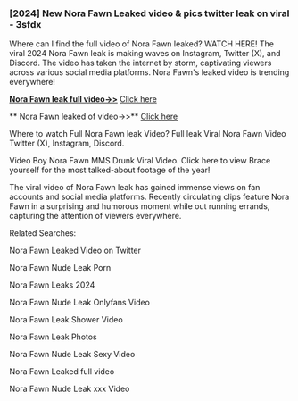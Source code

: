 ### [2024] New  Nora Fawn Leaked video & pics twitter leak on viral - 3sfdx
Where can I find the full video of  Nora Fawn leaked? WATCH HERE! The viral 2024  Nora Fawn leak is making waves on Instagram, Twitter (X), and Discord. The video has taken the internet by storm, captivating viewers across various social media platforms.  Nora Fawn's leaked video is trending everywhere!


**[ Nora Fawn leak full video->>](http://wildbook.top/wildbook8git)** [Click here](http://wildbook.top/wildbook8git)

** Nora Fawn leaked of video->>** [Click here](http://wildbook.top/wildbook8git)


Where to watch Full  Nora Fawn leak Video? Full leak Viral  Nora Fawn Video Twitter (X), Instagram, Discord.

Video Boy  Nora Fawn MMS Drunk Viral Video. Click here to view Brace yourself for the most talked-about footage of the year!

The viral video of  Nora Fawn leak has gained immense views on fan accounts and social media platforms. Recently circulating clips feature  Nora Fawn in a surprising and humorous moment while out running errands, capturing the attention of viewers everywhere.


Related Searches:

 Nora Fawn Leaked Video on Twitter

 Nora Fawn Nude Leak Porn

 Nora Fawn Leaks 2024

 Nora Fawn Nude Leak Onlyfans Video

 Nora Fawn Leak Shower Video

 Nora Fawn Leak Photos

 Nora Fawn Nude Leak Sexy Video

 Nora Fawn Leaked full video

 Nora Fawn Nude Leak xxx Video

